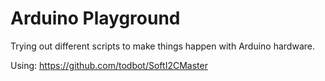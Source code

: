 Arduino Playground
==================

Trying out different scripts to make things happen with Arduino hardware.


Using:
https://github.com/todbot/SoftI2CMaster

